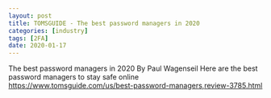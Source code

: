 ```yaml
---
layout: post
title: TOMSGUIDE - The best password managers in 2020
categories: [industry]
tags: [2FA]
date: 2020-01-17
---
```


The best password managers in 2020
By Paul Wagenseil
Here are the best password managers to stay safe online
https://www.tomsguide.com/us/best-password-managers,review-3785.html